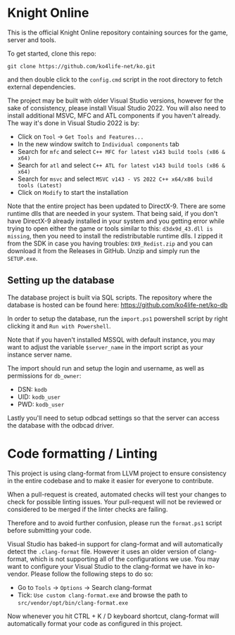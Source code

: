 # Knight Online

This is the official Knight Online repository containing sources for the game, server and tools.

To get started, clone this repo:
```
git clone https://github.com/ko4life-net/ko.git
```
and then double click to the `config.cmd` script in the root directory to fetch external dependencies.

The project may be built with older Visual Studio versions, however for the sake of consistency, please install Visual Studio 2022.
You will also need to install additional MSVC, MFC and ATL components if you haven't already. The way it's done in Visual Studio 2022 is by:
- Click on `Tool` -> `Get Tools and Features...`
- In the new window switch to `Individual components` tab
- Search for `mfc` and select `C++ MFC for latest v143 build tools (x86 & x64)`
- Search for `atl` and select `C++ ATL for latest v143 build tools (x86 & x64)`
- Search for `msvc` and select `MSVC v143 - VS 2022 C++ x64/x86 build tools (Latest)`
- Click on `Modify` to start the installation

Note that the entire project has been updated to DirectX-9. There are some runtime dlls that are needed in your system. That being said, if you don't have DirectX-9 already installed in your system and you getting error while trying to open either the game or tools similar to this: `d3dx9d_43.dll is missing`, then you need to install the redistributable runtime dlls. I zipped it from the SDK in case you having troubles: `DX9_Redist.zip` and you can download it from the Releases in GitHub. Unzip and simply run the `SETUP.exe`.

## Setting up the database

The database project is built via SQL scripts. The repository where the database is hosted can be found here: https://github.com/ko4life-net/ko-db

In order to setup the database, run the `import.ps1` powershell script by right clicking it and `Run with Powershell`.

Note that if you haven't installed MSSQL with default instance, you may want to adjust the variable `$server_name` in the import script as your instance server name.

The import should run and setup the login and username, as well as permissions for `db_owner`:
- DSN: `kodb`
- UID: `kodb_user`
- PWD: `kodb_user`

Lastly you'll need to setup odbcad settings so that the server can access the database with the odbcad driver.

# Code formatting / Linting

This project is using clang-format from LLVM project to ensure consistency in the entire codebase and to make it easier for everyone to contribute.

When a pull-request is created, automated checks will test your changes to check for possible linting issues.
Your pull-request will not be reviewed or considered to be merged if the linter checks are failing.

Therefore and to avoid further confusion, please run the `format.ps1` script before submitting your code.

Visual Studio has baked-in support for clang-format and will automatically detect the `.clang-format` file.
However it uses an older version of clang-format, which is not supporting all of the configurations we use.
You may want to configure your Visual Studio to the clang-format we have in ko-vendor. Please follow the following steps to do so:
- Go to `Tools` -> `Options` -> Search clang-format
- Tick: `Use custom clang-format.exe` and browse the path to `src/vendor/opt/bin/clang-format.exe`

Now whenever you hit CTRL + K / D keyboard shortcut, clang-format will automatically format your code as configured in this project.
